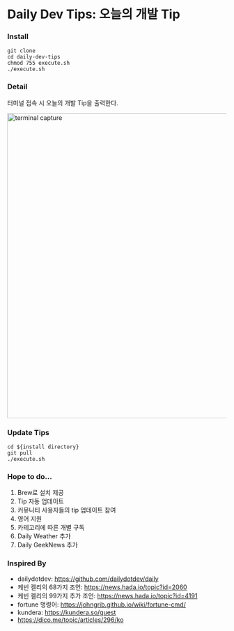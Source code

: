 # Daily Dev Tips: 오늘의 개발 Tip

### Install
```
git clone
cd daily-dev-tips
chmod 755 execute.sh
./execute.sh
```

### Detail
터미널 접속 시 오늘의 개발 Tip을 출력한다.
<div><img src="https://user-images.githubusercontent.com/29906076/131657973-4d6263b9-eedc-46c7-af3b-589e69aa06f0.png" alt="terminal capture" width="700px;"></div>

### Update Tips
```
cd ${install directory}
git pull
./execute.sh
```

### Hope to do...
1. Brew로 설치 제공
2. Tip 자동 업데이트
3. 커뮤니티 사용자들의 tip 업데이트 참여
4. 영어 지원
5. 카테고리에 따른 개별 구독
6. Daily Weather 추가
7. Daily GeekNews 추가

### Inspired By
- dailydotdev: https://github.com/dailydotdev/daily  
- 케빈 켈리의 68가지 조언: https://news.hada.io/topic?id=2060  
- 케빈 켈리의 99가지 추가 조언: https://news.hada.io/topic?id=4191  
- fortune 명령어: https://johngrib.github.io/wiki/fortune-cmd/
- kundera: https://kundera.so/guest
- https://dico.me/topic/articles/296/ko
